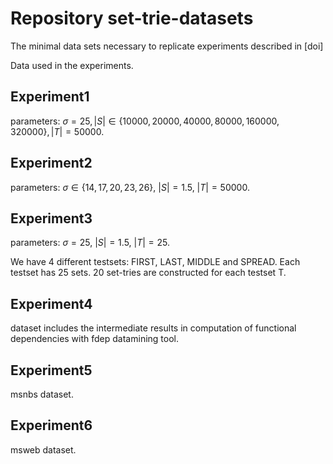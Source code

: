 # Repository **set-trie-datasets**
The minimal data sets necessary to replicate experiments described in [doi]


Data used in the experiments.

## Experiment1

parameters: 
$\sigma=25, |S|\in\{10000,20000,40000,80000,160000,320000\}, |T|=50000$.

## Experiment2

parameters: $\sigma\in \{14,17,20,23,26\}$, $|S|=1.5%$, $|T|=50000$.

## Experiment3

parameters:
$\sigma=25$, 
$|S|=1.5%$, 
$|T|=25$.

We have 4 different testsets: FIRST, LAST, MIDDLE and SPREAD.
Each testset has 25 sets.
20 set-tries are constructed for each testset T.

## Experiment4

dataset includes the intermediate results in computation of functional dependencies with fdep datamining tool.

## Experiment5

msnbs dataset.

## Experiment6

msweb dataset.
